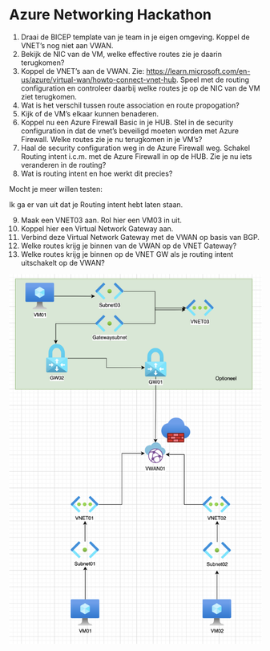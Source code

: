 # Azure Networking Hackathon

1. Draai de BICEP template van je team in je eigen omgeving. Koppel de VNET’s nog niet aan VWAN.
2. Bekijk de NIC van de VM, welke effective routes zie je daarin terugkomen?
3. Koppel de VNET’s aan de VWAN. Zie: https://learn.microsoft.com/en-us/azure/virtual-wan/howto-connect-vnet-hub. Speel met de routing configuration en controleer daarbij welke routes je op de NIC van de VM ziet terugkomen. 
4. Wat is het verschil tussen route association en route propogation?
5. Kijk of de VM’s elkaar kunnen benaderen.
6. Koppel nu een Azure Firewall Basic in je HUB. Stel in de security configuration in dat de vnet’s beveiligd moeten worden met Azure Firewall. Welke routes zie je nu terugkomen in je VM’s?
7. Haal de security configuration weg in de Azure Firewall weg. Schakel Routing intent i.c.m. met de Azure Firewall in op de HUB. Zie je nu iets veranderen in de routing?
8. Wat is routing intent en hoe werkt dit precies?

Mocht je meer willen testen:

Ik ga er van uit dat je Routing intent hebt laten staan.

9. Maak een VNET03 aan. Rol hier een VM03 in uit.
10. Koppel hier een Virtual Network Gateway aan.
11. Verbind deze Virtual Network Gateway met de VWAN op basis van BGP.
12. Welke routes krijg je binnen van de VWAN op de VNET Gateway?
13. Welke routes krijg je binnen op de VNET GW als je routing intent uitschakelt op de VWAN?

![image](/Overview.png)
